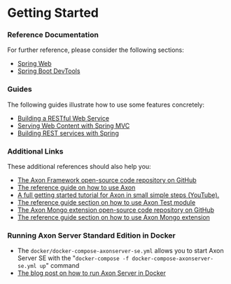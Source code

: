 # Getting Started

### Reference Documentation
For further reference, please consider the following sections:

* [Spring Web](https://docs.spring.io/spring-boot/docs/2.7.3/reference/htmlsingle/#boot-features-developing-web-applications)
* [Spring Boot DevTools](https://docs.spring.io/spring-boot/docs/2.7.3/reference/htmlsingle/#using-boot-devtools)

### Guides
The following guides illustrate how to use some features concretely:

* [Building a RESTful Web Service](https://spring.io/guides/gs/rest-service/)
* [Serving Web Content with Spring MVC](https://spring.io/guides/gs/serving-web-content/)
* [Building REST services with Spring](https://spring.io/guides/tutorials/bookmarks/)

### Additional Links
These additional references should also help you:

* [The Axon Framework open-source code repository on GitHub](https://github.com/AxonFramework)
* [The reference guide on how to use Axon](https://docs.axoniq.io/reference-guide/)
* [A full getting started tutorial for Axon in small simple steps (YouTube).](https://www.youtube.com/watch?v=tqn9p8Duy54&list=PL4O1nDpoa5KQkkApGXjKi3rzUW3II5pjm)
* [The reference guide section on how to use Axon Test module](https://docs.axoniq.io/reference-guide/axon-framework/testing)
* [The Axon Mongo extension open-source code repository on GitHub](https://github.com/AxonFramework/extension-mongo)
* [The reference guide section on how to use Axon Mongo extension](https://docs.axoniq.io/reference-guide/extensions/mongo)

### Running Axon Server Standard Edition in Docker

* The `docker/docker-compose-axonserver-se.yml` allows you to start Axon Server SE with the "`docker-compose -f docker-compose-axonserver-se.yml up`" command
* [The blog post on how to run Axon Server in Docker](https://axoniq.io/blog-overview/running-axon-server-in-docker)
